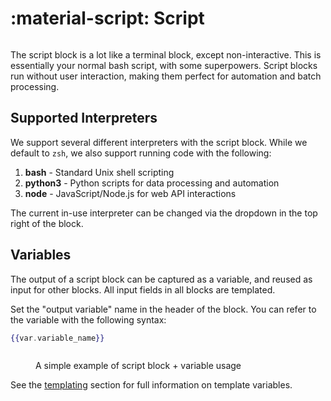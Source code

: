# :material-script: Script

<figure><img src="../../../images/CleanShot 2025-02-06 at 23.26.45@2x.png" alt=""><figcaption></figcaption></figure>

The script block is a lot like a terminal block, except non-interactive. This is essentially your normal bash script, with some superpowers. Script blocks run without user interaction, making them perfect for automation and batch processing.

## Supported Interpreters

We support several different interpreters with the script block. While we default to `zsh`, we also support running code with the following:

1. **bash** - Standard Unix shell scripting
2. **python3** - Python scripts for data processing and automation  
3. **node** - JavaScript/Node.js for web API interactions

The current in-use interpreter can be changed via the dropdown in the top right of the block.

## Variables

The output of a script block can be captured as a variable, and reused as input for other blocks. All input fields in all blocks are templated.

Set the "output variable" name in the header of the block. You can refer to the variable with the following syntax:

```handlebars
{{var.variable_name}}
```

<figure><img src="../../../images/CleanShot 2025-02-06 at 22.56.05@2x.png" alt=""><figcaption><p>A simple example of script block + variable usage</p></figcaption></figure>

See the [templating](../../templating.md) section for full information on template variables.

